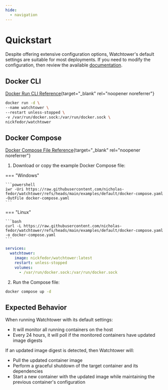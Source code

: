 ```yaml
---
hide:
  - navigation
---
```

# Quickstart

Despite offering extensive configuration options, Watchtower's default settings are suitable for most deployments.
If you need to modify the configuration, then review the available [documentation](../configuration/arguments/index.md).

## Docker CLI

[Docker Run CLI Reference](https://docs.docker.com/reference/cli/docker/container/run/){target="_blank" rel="noopener noreferrer"}

```bash title="Pull and run Watchtower"
docker run -d \
--name watchtower \
--restart unless-stopped \
-v /var/run/docker.sock:/var/run/docker.sock \
nickfedor/watchtower
```

## Docker Compose

[Docker Compose File Reference](https://docs.docker.com/reference/compose-file/){target="_blank" rel="noopener noreferrer"}

1) Download or copy the example Docker Compose file:
<!-- markdownlint-disable -->
=== "Windows"

    ```powershell
    iwr -Uri https://raw.githubusercontent.com/nicholas-fedor/watchtower/refs/heads/main/examples/default/docker-compose.yaml -OutFile docker-compose.yaml
    ```

=== "Linux"

    ```bash
    curl -L https://raw.githubusercontent.com/nicholas-fedor/watchtower/refs/heads/main/examples/default/docker-compose.yaml -o docker-compose.yaml
    ```

```yaml title="docker-compose.yaml"
services:
  watchtower:
    image: nickfedor/watchtower:latest
    restart: unless-stopped
    volumes:
      - /var/run/docker.sock:/var/run/docker.sock
```

2) Run the Compose file:
<!-- markdownlint-restore -->

  ```bash
  docker compose up -d
  ```

## Expected Behavior

When running Watchtower with its default settings:

- It will monitor all running containers on the host
- Every 24 hours, it will poll if the monitored containers have updated image digests

If an updated image digest is detected, then Watchtower will:

- Pull the updated container image
- Perform a graceful shutdown of the target container and its dependencies
- Start a new container with the updated image while maintaining the previous container's configuration
